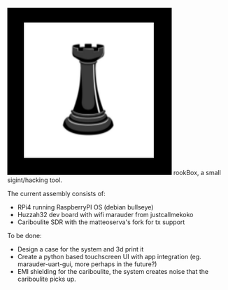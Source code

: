 ![alt text](https://github.com/4motionEnjoyer/rookBox/blob/main/rookBox_logo.png?raw=true)
rookBox, a small sigint/hacking tool.

The current assembly consists of:
- RPi4 running RaspberryPI OS (debian bullseye)
- Huzzah32 dev board with wifi marauder from justcallmekoko
- Cariboulite SDR with the matteoserva's fork for tx support

To be done:
- Design a case for the system and 3d print it
- Create a python based touchscreen UI with app integration (eg. marauder-uart-gui, more perhaps in the future?)
- EMI shielding for the cariboulite, the system creates noise that the cariboulite picks up.

